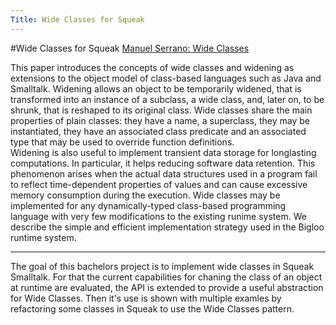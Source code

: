 ```yaml
---
Title: Wide Classes for Squeak
---
```

#Wide Classes for Squeak
[Manuel Serrano: Wide Classes](http://citeseer.ist.psu.edu/serrano99wide.html)

This paper introduces the concepts of wide classes and widening as extensions to the object model of class-based languages such as Java and Smalltalk. Widening allows an object to be temporarily widened, that is transformed into an instance of a subclass, a wide class,  and, later on, to be shrunk, that is reshaped to its original class. Wide  classes share the main properties of plain classes: they have a name,  a superclass, they may be instantiated, they have an associated class  predicate and an associated type that may be used to override function  definitions.  
Widening is also useful to implement transient data storage for longlasting computations. In particular, it helps reducing software data retention. This phenomenon arises when the actual data structures used in a program fail to reflect time-dependent properties of values and can  cause excessive memory consumption during the execution. Wide classes may be implemented for any dynamically-typed class-based  programming language with very few modifications to the existing runime system. We describe the simple and efficient implementation strategy used in the Bigloo runtime system. 


---

The goal of this bachelors project is to implement wide classes in Squeak Smalltalk. For that the current capabilities for chaning the class of an object at runtime are evaluated, the API is extended to provide a useful abstraction for Wide Classes. Then it's use is shown with multiple examles by refactoring some classes in Squeak to use the Wide Classes pattern.
